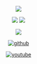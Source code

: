 
<p align="center">
<img src="https://img.shields.io/badge/ECHO%20EN-MEXICO-SCRIPT?colorA=0000ff&colorB=CDCFD2&colorC=ff0000&style=for-the-badge"></p>
<p align="center">
<img src="https://img.shields.io/badge/UBUNTU-OS-SCRIPT?colorA=000080&colorB=CDCFD2&colorC=ff0000&style=for-the-badge&logo=ubuntu">
<img src="https://img.shields.io/badge/VERSION-20.04-SCRIPT?colorA=000080&colorB=CDCFD2&colorC=ff0000&style=for-the-badge&logo=ubuntu">
</p>
<p align="center">
<img src="https://i.ibb.co/9Z5nLkx/images-4.png" >
</p>
<p align="center">
<a href=https://github.com/venom-24><img title="github" src="https://img.shields.io/badge/VENOM-24-brightgreen?style=for-the-badge&logo=github"></a>
</p>
<p align="center">
<a href="https://www.youtube.com/c/Venom24Termux"><img title="youtube" src="https://img.shields.io/badge/YouTube-VeNOM24-red?style=for-the-badge&logo=Youtube"></a>
</p>
